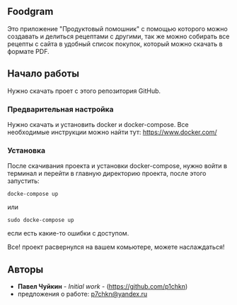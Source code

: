 ## Foodgram

Это приложение "Продуктовый помошник" с помощью которого можно создавать и делиться рецептами с другими, так же можно собирать все рецепты с сайта в удобный список покупок, который можно скачать в формате PDF.

## Начало работы

Нужно скачать проет с этого репозитория GitHub.

### Предварительная настройка

Нужно скачать и установить docker и docker-compose. Все необходимые инструкции можно найти тут:
https://www.docker.com/

### Установка

После скачивания проекта и установки docker-compose, нужно войти в терминал и перейти в главную директорию проекта, после этого запустить:

```
docke-compose up
```
или 
```
sudo docke-compose up
```
если есть какие-то ошибки с доступом.


Все! проект расвернулся на вашем комьютере, можете наслаждаться!

## Авторы

* **Павел Чуйкин** - *Initial work* - (https://github.com/p1chkn)
* предложения о работе: p7chkn@yandex.ru

